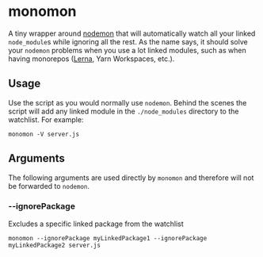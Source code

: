 monomon
===========

A tiny wrapper around [nodemon](https://github.com/remy/nodemon) that will automatically
watch all your linked `node_module`s while ignoring all the rest. As the name says,
it should solve your `nodemon` problems when you use a lot linked modules, such as when
having monorepos ([Lerna](https://github.com/lerna/lerna), Yarn Workspaces, etc.).

## Usage

Use the script as you would normally use `nodemon`. Behind the scenes the script will add any
linked module in the `./node_modules` directory to the watchlist. For example:

```
monomon -V server.js
```

## Arguments

The following arguments  are used directly by `monomon` and therefore will not be forwarded to `nodemon`.

### --ignorePackage

Excludes a specific linked package from the watchlist

```
monomon --ignorePackage myLinkedPackage1 --ignorePackage myLinkedPackage2 server.js
```
